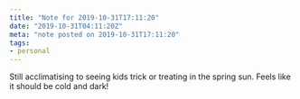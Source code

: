 ```yaml
---
title: "Note for 2019-10-31T17:11:20"
date: "2019-10-31T04:11:20Z"
meta: "note posted on 2019-10-31T17:11:20"
tags:
- personal
---
```

Still acclimatising to seeing kids trick or treating in the spring sun. Feels like it should be cold and dark!
